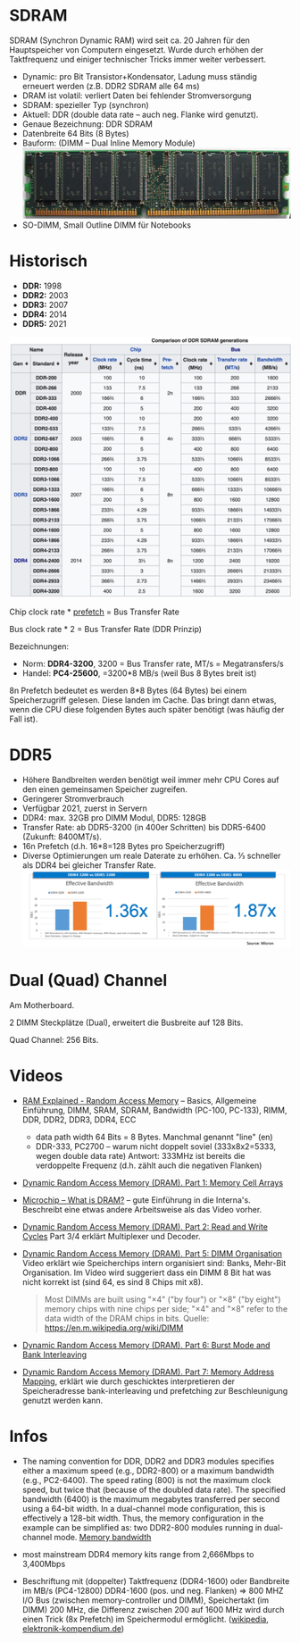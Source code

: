 # SDRAM

SDRAM (Synchron Dynamic RAM) wird seit ca. 20 Jahren für den Hauptspeicher von Computern eingesetzt. Wurde durch erhöhen der Taktfrequenz und einiger technischer Tricks immer weiter verbessert.

- Dynamic: pro Bit Transistor+Kondensator, Ladung muss ständig erneuert werden (z.B. DDR2 SDRAM alle 64 ms)
-   DRAM ist volatil: verliert Daten bei fehlender Stromversorgung
-   SDRAM: spezieller Typ (synchron)
-   Aktuell: DDR (double data rate – auch neg. Flanke wird genutzt).
-   Genaue Bezeichnung: DDR SDRAM
-   Datenbreite 64 Bits (8 Bytes)
- Bauform: (DIMM – Dual Inline Memory Module)
  ![img](fig/800px-Generic_DDR_Memory_(Xytram).jpg)
-   SO-DIMM, Small Outline DIMM für Notebooks



# Historisch

- **DDR:** 1998
- **DDR2:** 2003
- **DDR3:** 2007
- **DDR4:** 2014
- **DDR5:** 2021



![image-20210110160423967](fig/image-20210110160423967.png)

Chip clock rate * [prefetch](https://en.wikipedia.org/wiki/Synchronous_dynamic_random-access_memory#DDR_SDRAM_prefetch_architecture)  = Bus Transfer Rate

Bus clock rate * 2 = Bus Transfer Rate (DDR Prinzip)

Bezeichnungen: 

- Norm: **DDR4-3200**, 3200 = Bus Transfer rate, MT/s = Megatransfers/s
- Handel: **PC4-25600**, =3200*8 MB/s (weil Bus 8 Bytes breit ist)

8n Prefetch bedeutet es werden 8*8 Bytes (64 Bytes) bei einem Speicherzugriff gelesen. Diese landen im Cache. Das bringt dann etwas, wenn die CPU diese folgenden Bytes auch später benötigt (was häufig der Fall ist).



# DDR5

- Höhere Bandbreiten werden benötigt weil immer mehr CPU Cores auf den einen gemeinsamen Speicher zugreifen.
- Geringerer Stromverbrauch
- Verfügbar 2021, zuerst in Servern
- DDR4: max. 32GB pro DIMM Modul, DDR5: 128GB
- Transfer Rate: ab DDR5-3200 (in 400er Schritten) bis DDR5-6400 (Zukunft: 8400MT/s).
- 16n Prefetch (d.h. 16*8=128 Bytes pro Speicherzugriff)
- Diverse Optimierungen um reale Daterate zu erhöhen. Ca. ⅓ schneller als DDR4 bei gleicher Transfer Rate.
  ![img](fig/ddr5_blog_post_image_2.png)

# Dual (Quad) Channel

Am Motherboard.

2 DIMM Steckplätze (Dual), erweitert die Busbreite auf 128 Bits.

Quad Channel: 256 Bits.



# Videos

-   [RAM Explained - Random Access Memory](https://youtu.be/PVad0c2cljo) – Basics, Allgemeine Einführung, DIMM, SRAM, SDRAM, Bandwidth (PC-100, PC-133), RIMM, DDR, DDR2, DDR3, DDR4, ECC

    -   data path width 64 Bits = 8 Bytes. Manchmal genannt "line" (en)
    -   DDR-333, PC2700 – warum nicht doppelt soviel (333x8x2=5333, wegen double data rate)
        Antwort: 333MHz ist bereits die verdoppelte Frequenz (d.h. zählt auch die negativen Flanken) 

-   [Dynamic Random Access Memory (DRAM). Part 1: Memory Cell Arrays](https://youtu.be/I-9XWtdW_Co)

-   [Microchip – What is DRAM?](https://youtu.be/Lozf9sceW_o) – gute Einführung in die Interna's. Beschreibt eine etwas andere Arbeitsweise als das Video vorher.

-   [Dynamic Random Access Memory (DRAM). Part 2: Read and Write Cycles](https://youtu.be/x3jGqOrXXc8)
    Part 3/4 erklärt Multiplexer und Decoder.

-   [Dynamic Random Access Memory (DRAM). Part 5: DIMM Organisation](https://youtu.be/Mhqi70OPW0o)
    Video erklärt wie Speicherchips intern organisiert sind: Banks, Mehr-Bit Organisation. Im Video wird suggeriert dass ein DIMM 8 Bit hat was nicht korrekt ist (sind 64, es sind 8 Chips mit x8).

    >   Most DIMMs are built using "×4" ("by four") or "×8" ("by eight") memory chips with nine chips per side; "×4" and "×8" refer to the data width of the DRAM chips in bits. Quelle: https://en.m.wikipedia.org/wiki/DIMM
    >

-   [Dynamic Random Access Memory (DRAM). Part 6: Burst Mode and Bank Interleaving](https://youtu.be/9BjVUmaXaCQ)

-   [Dynamic Random Access Memory (DRAM). Part 7: Memory Address Mapping](https://youtu.be/8Ha1Zd0T1r0), erklärt wie durch geschicktes interpretieren der Speicheradresse bank-interleaving und prefetching zur Beschleunigung genutzt werden kann.



# Infos

-   The naming convention for DDR, DDR2 and DDR3 modules specifies either a maximum speed (e.g., DDR2-800) or a maximum bandwidth (e.g., PC2-6400). The speed rating (800) is not the maximum clock speed, but twice that (because of the doubled data rate). The specified bandwidth (6400) is the maximum megabytes transferred per second using a 64-bit width. In a dual-channel mode configuration, this is effectively a 128-bit width. Thus, the memory configuration in the example can be simplified as: two DDR2-800 modules running in dual-channel mode. [Memory bandwidth](https://en.wikipedia.org/wiki/Memory_bandwidth)

-   most mainstream DDR4 memory kits range from 2,666Mbps to 3,400Mbps

-   Beschriftung mit (doppelter) Taktfrequenz (DDR4-1600) oder Bandbreite im MB/s (PC4-12800)
    DDR4-1600 (pos. und neg. Flanken) => 800 MHZ I/O Bus (zwischen memory-controller und DIMM), Speichertakt (im DIMM) 200 MHz, die Differenz zwischen 200 auf 1600 MHz wird durch einen Trick (8x Prefetch) im Speichermodul ermöglicht. ([wikipedia](https://de.wikipedia.org/wiki/DDR-SDRAM), [elektronik-kompendium.de](https://www.elektronik-kompendium.de/sites/com/1312291.htm))

